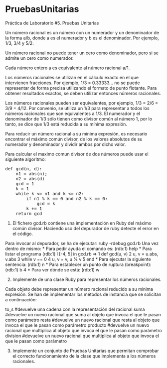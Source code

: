 PruebasUnitarias
================

Práctica de Laboratorio #5. Pruebas Unitarias

Un número racional es un número con un numerador y un denominador de la forma a/b, donde a es el numerador y b es el denominador.  Por ejemplo, 1/3, 3/4 y 5/2.

Un número racional no puede tener un cero como denominador, pero si se admite un cero como numerador.

Cada número entero a es equivalente al número racional a/1.

Los números racionales se utilizan en el cálculo exacto en el que intervienen fracciones. Por ejemplo, 1/3 = 0.33333... no se puede representar de forma precisa utilizando el formato de punto flotante.  Para obtener resultados exactos, se deben utilizar entonces números racionales.

Los números racionales pueden ser equivalentes, por ejemplo, 1/3 = 2/6 = 3/9 = 4/12. Por convenio, se utiliza un 1/3 para representar a todos los números racionales que son equivalentes a 1/3.
El numerador y el denominador de 1/3 sólo tienen como divisor común al número 1, por lo tanto, se dice que 1/3 está reducida a su mínima expresión.

Para reducir un número racional a su mínima expresión, es necesario encontrar el máximo común divisor, de los valores absolutos de su numerador y denominador y dividir ambos por dicho valor.

Para calcular el maximo comun divisor de dos números puede usar el siguiente algoritmo:

<pre>
def gcd(n, d):
    n1 = abs(n);
    n2 = abs(d)
    gcd = 1
    k = 1
    while k <= n1 and k <= n2:
        if n1 % k == 0 and n2 % k == 0:
            gcd = k
        k += 1
    return gcd
</pre>


1) El fichero gcd.rb contiene una implementación en Ruby del máximo
común divisor. Haciendo uso del depurador de ruby detecte el error en el código.

Para invocar al depurador, se ha de ejecutar: ruby -rdebug gcd.rb
Una vez dentro de mismo:
    * Para pedir ayuda el comando es:
         (rdb:1) help
    * Para listar el programa
         (rdb:1) l
         [-4, 5] in gcd.rb
         => 1  def gcd(u, v)
         2    u, v = u.abs, v.abs
         3    while v == 0
         4      u, v = v, u % v
         5    end
    * Para ejecutar la siguiente sentencia:
         (rdb:1) n
    * Para establecer un punto de ruptura (breakpoint):
         (rdb:1) b 4
    * Para ver dónde se está:
         (rdb:1) w

2) Implemente de una clase Ruby para representar los números racionales.

Cada objeto debe representar un número racional reducido a su mínima expresión.
Se han de implementar los métodos de instancia que se solicitan a continuación:

to_s     #devuelve una cadena con la representación del racional
suma     #devuelve un nuevo racional que suma al objeto que invoca el que le pasan como parámetro
resta    #devuelve un nuevo racional que resta al objeto que invoca el que le pasan como parámetro 
producto #devuelve un nuevo racional que multiplica al objeto que invoca el que le pasan como parámetro
division #devuelve un nuevo racional que multiplica al objeto que invoca el que le pasan como parámetro

3) Implemente un conjunto de Pruebas Unitarias que permitan comprobar el correcto funcionamiento 
   de la clase que implementa a los números racionales.
